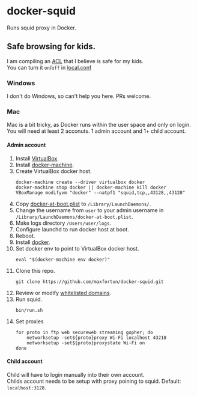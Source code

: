 # docker-squid

Runs squid proxy in Docker.  

## Safe browsing for kids.  
I am compiling an [ACL](mnt/etc/squid/conf.d/kids/whitelist) that I believe is safe for my kids.  
You can turn it `on`/`off` in [local.conf](mnt/etc/squid/conf.d/local.conf)  

### Windows
I don't do Windows, so can't help you here. PRs welcome.  

### Mac
Mac is a bit tricky, as Docker runs within the user space and only on login.   
You will need at least 2 acconuts. 1 admin account and 1+ child account. 

#### Admin account
1. Install [VirtualBox](https://www.virtualbox.org).
1. Install [docker-machine](https://docs.docker.com/machine/install-machine/).
1. Create VirtualBox docker host.
    ```
    docker-machine create --driver virtualbox docker
    docker-machine stop docker || docker-machine kill docker
    VBoxManage modifyvm "docker" --natpf1 "squid,tcp,,43128,,43128"
    ```
1. Copy [docker-at-boot.plist](osx/docker-at-boot.plist) to `/Library/LaunchDaemons/`.
1. Change the username from `user` to your admin username in `/Library/LaunchDaemons/docker-at-boot.plist`.
1. Make logs directory `/Users/user/logs`.
1. Configure launchd to run docker host at boot.
1. Reboot.
1. Install [docker](https://www.docker.com).
1. Set docker env to point to VirtualBox docker host.
    ```
    eval "$(docker-machine env docker)"
    ```
1. Clone this repo.
    ```
    git clone https://github.com/maxfortun/docker-squid.git
    ```
1. Review or modify [whitelisted domains](mnt/etc/squid/conf.d/kids/whitelist). 
1. Run squid.
    ```
    bin/run.sh
    ```
1. Set proxies
    ```
    for proto in ftp web secureweb streaming gopher; do 
        networksetup -set${proto}proxy Wi-Fi localhost 43218
        networksetup -set${proto}proxystate Wi-Fi on
    done
    ```

#### Child account
Child will have to login manually into their own account.  
Childs account needs to be setup with proxy poining to squid. Default: `localhost:3128`.  

